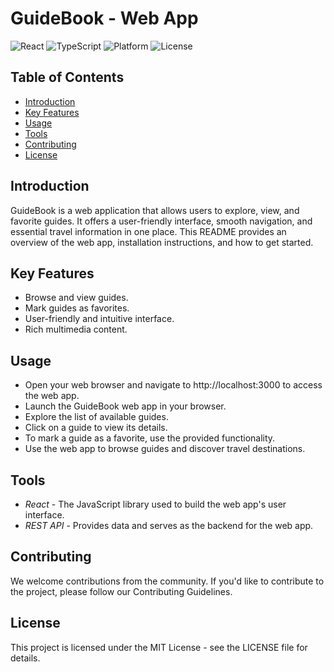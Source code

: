# GuideBook - Web App

![React](https://img.shields.io/badge/React-17.0-blue.svg)
![TypeScript](https://img.shields.io/badge/TypeScript-4.4-orange.svg)
![Platform](https://img.shields.io/badge/Platform-Web-brightgreen.svg)
![License](https://img.shields.io/badge/License-MIT-orange.svg)

## Table of Contents

- [Introduction](#introduction)
- [Key Features](#key-features)
- [Usage](#usage)
- [Tools](#tools)
- [Contributing](#contributing)
- [License](#license)

## Introduction

GuideBook is a web application that allows users to explore, view, and favorite guides. It offers a user-friendly interface, smooth navigation, and essential travel information in one place. This README provides an overview of the web app, installation instructions, and how to get started.

## Key Features

- Browse and view guides.
- Mark guides as favorites.
- User-friendly and intuitive interface.
- Rich multimedia content.

## Usage
- Open your web browser and navigate to http://localhost:3000 to access the web app.
- Launch the GuideBook web app in your browser.
- Explore the list of available guides.
- Click on a guide to view its details.
- To mark a guide as a favorite, use the provided functionality.
- Use the web app to browse guides and discover travel destinations.

## Tools
- *React* - The JavaScript library used to build the web app's user interface.
- *REST API* - Provides data and serves as the backend for the web app.

## Contributing

We welcome contributions from the community. If you'd like to contribute to the project, please follow our Contributing Guidelines.

## License

This project is licensed under the MIT License - see the LICENSE file for details.
